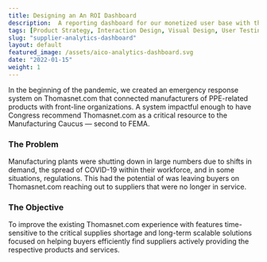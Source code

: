 ```yaml
---
title: Designing an An ROI Dashboard
description:  A reporting dashboard for our monetized user base with the objective of demonstrating ROI and upselling to paid subscriptions.
tags: [Product Strategy, Interaction Design, Visual Design, User Testing, UX Writing, Growth, Stakeholder Management]
slug: "supplier-analytics-dashboard"
layout: default
featured_image: /assets/aico-analytics-dashboard.svg
date: "2022-01-15"
weight: 1
---
```


In the beginning of the pandemic, we created an emergency response system on Thomasnet.com that connected manufacturers of PPE-related products with front-line organizations. A system impactful enough to have Congress recommend Thomasnet.com as a critical resource to the Manufacturing Caucus — second to FEMA.

### The Problem

Manufacturing plants were shutting down in large numbers due to shifts in demand, the spread of COVID-19 within their workforce, and in some situations, regulations. This had the potential of was leaving buyers on Thomasnet.com reaching out to suppliers that were no longer in service.

### The Objective

To improve the existing Thomasnet.com experience with features time-sensitive to the critical supplies shortage and long-term scalable solutions focused on helping buyers efficiently find suppliers actively providing the respective products and services.